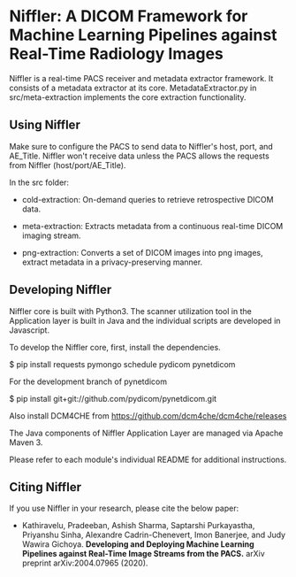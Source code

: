 # Niffler: A DICOM Framework for Machine Learning Pipelines against Real-Time Radiology Images

Niffler is a real-time PACS receiver and metadata extractor framework. It consists of a metadata extractor at its core. MetadataExtractor.py in src/meta-extraction implements the core extraction functionality.


## Using Niffler

Make sure to configure the PACS to send data to Niffler's host, port, and AE_Title. Niffler won't receive data unless the PACS allows the requests from Niffler (host/port/AE_Title).

In the src folder:

* cold-extraction: On-demand queries to retrieve retrospective DICOM data.

* meta-extraction: Extracts metadata from a continuous real-time DICOM imaging stream.

* png-extraction: Converts a set of DICOM images into png images, extract metadata in a privacy-preserving manner.


## Developing Niffler

Niffler core is built with Python3. The scanner utilization tool in the Application layer is built in Java and the individual scripts are developed in Javascript.

To develop the Niffler core, first, install the dependencies.

$ pip install requests pymongo schedule pydicom pynetdicom

For the development branch of pynetdicom

$ pip install git+git://github.com/pydicom/pynetdicom.git

Also install DCM4CHE from https://github.com/dcm4che/dcm4che/releases


The Java components of Niffler Application Layer are managed via Apache Maven 3.

Please refer to each module's individual README for additional instructions.


## Citing Niffler
If you use Niffler in your research, please cite the below paper:

* Kathiravelu, Pradeeban, Ashish Sharma, Saptarshi Purkayastha, Priyanshu Sinha, Alexandre Cadrin-Chenevert, Imon Banerjee, and Judy Wawira Gichoya. **Developing and Deploying Machine Learning Pipelines against Real-Time Image Streams from the PACS.** arXiv preprint arXiv:2004.07965 (2020).


